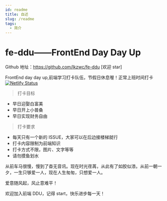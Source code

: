 ```yaml
---
id: readme
title: 自述
slug: /readme
tags:
  - 简介
---
```


# fe-ddu——FrontEnd Day Day Up

Github 地址：https://github.com/lkzwc/fe-ddu [欢迎 star]

FrontEnd day day up,前端学习打卡队伍，节假日休息喔！正常上班时间打卡
[![Netlify Status](https://api.netlify.com/api/v1/badges/d08c148a-e70a-4c69-86a4-2b0eb8684459/deploy-status)](https://app.netlify.com/sites/lkzwc/deploys)

> 打卡目标

- 早日迎娶白富美
- 早日开上小普桑
- 早日实现财务自由

> 打卡要求

- 每天只有一个新的 ISSUE，大家可以在后边接楼梯就行
- 打卡内容限制为前端知识
- 打卡方式不限，图片、文字等等
- 请勿摸鱼划水

从前车马很慢，慢到了杳无音讯。现在时光荏苒，从此有了如胶似漆。从前一朝一夕，一生只够爱一人，现在人生匆匆，只想爱一人。

爱意随风起，风止意难平！

欢迎加入前端 DDU，记得 start，快乐进步每一天！
